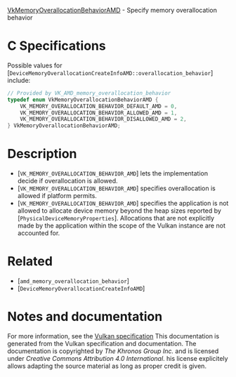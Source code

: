[VkMemoryOverallocationBehaviorAMD](https://www.khronos.org/registry/vulkan/specs/1.3-extensions/man/html/VkMemoryOverallocationBehaviorAMD.html) - Specify memory overallocation behavior

# C Specifications
Possible values for
[`DeviceMemoryOverallocationCreateInfoAMD::overallocation_behavior`]
include:
```c
// Provided by VK_AMD_memory_overallocation_behavior
typedef enum VkMemoryOverallocationBehaviorAMD {
    VK_MEMORY_OVERALLOCATION_BEHAVIOR_DEFAULT_AMD = 0,
    VK_MEMORY_OVERALLOCATION_BEHAVIOR_ALLOWED_AMD = 1,
    VK_MEMORY_OVERALLOCATION_BEHAVIOR_DISALLOWED_AMD = 2,
} VkMemoryOverallocationBehaviorAMD;
```

# Description
- [`VK_MEMORY_OVERALLOCATION_BEHAVIOR_AMD`] lets the implementation decide if overallocation is allowed.
- [`VK_MEMORY_OVERALLOCATION_BEHAVIOR_AMD`] specifies overallocation is allowed if platform permits.
- [`VK_MEMORY_OVERALLOCATION_BEHAVIOR_AMD`] specifies the application is not allowed to allocate device memory beyond the heap sizes reported by [`PhysicalDeviceMemoryProperties`]. Allocations that are not explicitly made by the application within the scope of the Vulkan instance are not accounted for.

# Related
- [`amd_memory_overallocation_behavior`]
- [`DeviceMemoryOverallocationCreateInfoAMD`]

# Notes and documentation
For more information, see the [Vulkan specification](https://www.khronos.org/registry/vulkan/specs/1.3-extensions/html/vkspec.html)
This documentation is generated from the Vulkan specification and documentation.
The documentation is copyrighted by *The Khronos Group Inc.* and is licensed under *Creative Commons Attribution 4.0 International*.
his license explicitely allows adapting the source material as long as proper credit is given.
        